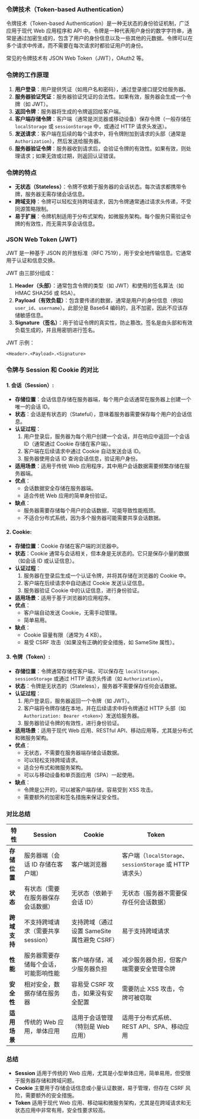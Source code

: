 ### 令牌技术（Token-based Authentication）

令牌技术（Token-based Authentication）是一种无状态的身份验证机制，广泛应用于现代 Web 应用程序和 API 中。令牌是一种代表用户身份的数字字符串，通常是通过加密生成的，包含了用户的身份信息以及一些其他的元数据。令牌可以在多个请求中传递，而不需要在每次请求时都验证用户的身份。

常见的令牌技术有 JSON Web Token（JWT），OAuth2 等。

### 令牌的工作原理

1. **用户登录**：用户提供凭证（如用户名和密码），通过登录接口提交给服务器。
2. **服务器验证凭证**：服务器验证凭证的合法性。如果有效，服务器会生成一个令牌（如 JWT）。
3. **返回令牌**：服务器将生成的令牌返回给客户端。
4. **客户端存储令牌**：客户端（通常是浏览器或移动设备）保存令牌（一般存储在 `localStorage` 或 `sessionStorage` 中，或通过 HTTP 请求头发送）。
5. **发送请求**：客户端在后续的每个请求中，将令牌附加到请求的头部（通常是 `Authorization`），然后发送给服务器。
6. **服务器验证令牌**：服务器收到请求后，会验证令牌的有效性。如果有效，则处理请求；如果无效或过期，则返回认证错误。

### 令牌的特点

- **无状态（Stateless）**：令牌不依赖于服务器的会话状态。每次请求都携带令牌，服务器无需存储会话信息。
- **跨域支持**：令牌可以轻松支持跨域请求，因为令牌通常通过请求头传递，不受同源策略限制。
- **易于扩展**：令牌机制适用于分布式架构，如微服务架构。每个服务只需验证令牌的有效性，而无需共享会话信息。

### JSON Web Token (JWT)

JWT 是一种基于 JSON 的开放标准（RFC 7519），用于安全地传输信息。它通常用于认证和信息交换。

JWT 由三部分组成：

1. **Header（头部）**：通常包含令牌的类型（如 JWT）和使用的签名算法（如 HMAC SHA256 或 RSA）。
2. **Payload（有效负载）**：包含要传递的数据，通常是用户的身份信息（例如 `user_id`、`username`）。此部分是 Base64 编码的，且不加密，因此不应该存储敏感信息。
3. **Signature（签名）**：用于验证令牌的真实性，防止篡改。签名是由头部和有效负载生成的，并且用密钥进行签名。

JWT 示例：

```
<Header>.<Payload>.<Signature>
```

### 令牌与 Session 和 Cookie 的对比

#### 1. **会话（Session）**:

- **存储位置**：会话信息存储在服务器端，每个用户会话通常在服务器上创建一个唯一的会话 ID。
- **状态**：会话是有状态的（Stateful），意味着服务器需要保存每个用户的会话信息。
- **认证过程**：
	1. 用户登录后，服务器为每个用户创建一个会话，并在响应中返回一个会话 ID（通常通过 Cookie 存储在客户端）。
	2. 客户端在后续请求中通过 Cookie 自动发送会话 ID。
	3. 服务器使用会话 ID 查询会话信息，验证用户身份。
- **适用场景**：适用于传统 Web 应用程序，其中用户会话数据需要频繁存储在服务器端。
- **优点**：
	- 会话数据安全存储在服务器端。
	- 适合传统 Web 应用的简单身份验证。
- **缺点**：
	- 服务器需要存储每个用户的会话数据，可能导致性能瓶颈。
	- 不适合分布式系统，因为多个服务器可能需要共享会话数据。

#### 2. **Cookie**:

- **存储位置**：Cookie 存储在客户端的浏览器中。
- **状态**：Cookie 通常与会话相关，但本身是无状态的。它只是保存小量的数据（如会话 ID 或认证信息）。
- **认证过程**：
	1. 服务器在登录后生成一个认证令牌，并将其存储在浏览器的 Cookie 中。
	2. 客户端在后续请求中自动通过 Cookie 发送认证信息。
	3. 服务器验证 Cookie 中的认证信息，进行身份验证。
- **适用场景**：适用于基于浏览器的应用程序。
- **优点**：
	- 客户端自动发送 Cookie，无需手动管理。
	- 简单易用。
- **缺点**：
	- Cookie 容量有限（通常为 4 KB）。
	- 易受 CSRF 攻击（如果没有正确的安全措施，如 SameSite 属性）。

#### 3. **令牌（Token）**:

- **存储位置**：令牌通常存储在客户端，可以保存在 `localStorage`、`sessionStorage` 或通过 HTTP 请求头传递（如 `Authorization`）。
- **状态**：令牌是无状态的（Stateless），服务器不需要保存任何会话数据。
- **认证过程**：
	1. 用户登录后，服务器返回一个令牌（如 JWT）。
	2. 客户端将令牌存储在本地，并在后续请求中将令牌通过 HTTP 头部（如 `Authorization: Bearer <token>`）发送给服务器。
	3. 服务器验证令牌的有效性，进行身份验证。
- **适用场景**：适用于现代 Web 应用、RESTful API、移动应用等，尤其是分布式和微服务架构。
- **优点**：
	- 无状态，不需要在服务器端存储会话数据。
	- 可以轻松支持跨域请求。
	- 适合分布式和微服务架构。
	- 可以与移动设备和单页面应用（SPA）一起使用。
- **缺点**：
	- 令牌是公开的，可以被客户端存储，容易受到 XSS 攻击。
	- 需要额外的加密和签名措施来保证安全性。

### 对比总结

|特性|**Session**|**Cookie**|**Token**|
|---|---|---|---|
|**存储位置**|服务器端（会话 ID 存储在客户端）|客户端浏览器|客户端（`localStorage`、`sessionStorage` 或 HTTP 请求头）|
|**状态**|有状态（需要在服务器保存会话数据）|无状态（依赖于会话 ID）|无状态（服务器不需要保存任何会话数据）|
|**跨域支持**|不支持跨域请求（需要共享 session）|支持跨域（通过设置 SameSite 属性避免 CSRF）|易于支持跨域请求|
|**性能**|服务器需要存储每个会话，可能影响性能|客户端存储，减少服务器负担|减少服务器负担，但客户端需要安全管理令牌|
|**安全性**|相对安全，数据存储在服务器|容易受 CSRF 攻击，如果没有安全配置|需要防止 XSS 攻击，令牌可被窃取|
|**适用场景**|传统的 Web 应用，单体应用|适用于会话管理（特别是 Web 应用）|适用于分布式系统、REST API、SPA、移动应用|

### 总结

- **Session** 适用于传统的 Web 应用，尤其是小型单体应用，简单易用，但受限于服务器存储和跨域问题。
- **Cookie** 主要用于存储会话信息或小量认证数据，易于管理，但存在 CSRF 风险，需要额外的安全措施。
- **Token** 适用于现代 Web 应用、移动端和微服务架构，尤其是在跨域请求和无状态应用中非常有用，安全性要求较高。
